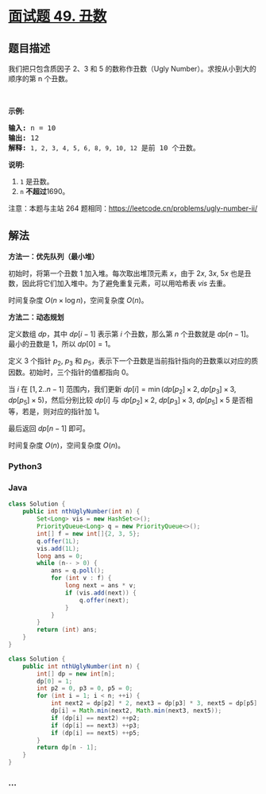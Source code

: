 # [面试题 49. 丑数](https://leetcode.cn/problems/chou-shu-lcof/)

## 题目描述

<!-- 这里写题目描述 -->

<p>我们把只包含质因子 2、3 和 5 的数称作丑数（Ugly Number）。求按从小到大的顺序的第 n 个丑数。</p>

<p>&nbsp;</p>

<p><strong>示例:</strong></p>

<pre><strong>输入:</strong> n = 10
<strong>输出:</strong> 12
<strong>解释: </strong><code>1, 2, 3, 4, 5, 6, 8, 9, 10, 12</code> 是前 10 个丑数。</pre>

<p><strong>说明:&nbsp;</strong>&nbsp;</p>

<ol>
	<li><code>1</code>&nbsp;是丑数。</li>
	<li><code>n</code>&nbsp;<strong>不超过</strong>1690。</li>
</ol>

<p>注意：本题与主站 264 题相同：<a href="https://leetcode.cn/problems/ugly-number-ii/">https://leetcode.cn/problems/ugly-number-ii/</a></p>

## 解法

<!-- 这里可写通用的实现逻辑 -->

**方法一：优先队列（最小堆）**

初始时，将第一个丑数 $1$ 加入堆。每次取出堆顶元素 $x$，由于 $2x$, $3x$, $5x$ 也是丑数，因此将它们加入堆中。为了避免重复元素，可以用哈希表 $vis$ 去重。

时间复杂度 $O(n \times \log n)$，空间复杂度 $O(n)$。

**方法二：动态规划**

定义数组 $dp$，其中 $dp[i-1]$ 表示第 $i$ 个丑数，那么第 $n$ 个丑数就是 $dp[n - 1]$。最小的丑数是 $1$，所以 $dp[0]=1$。

定义 $3$ 个指针 $p_2$, $p_3$ 和 $p_5$，表示下一个丑数是当前指针指向的丑数乘以对应的质因数。初始时，三个指针的值都指向 $0$。

当 $i$ 在 $[1,2..n-1]$ 范围内，我们更新 $dp[i]=\min(dp[p_2] \times 2, dp[p_3] \times 3, dp[p_5] \times 5)$，然后分别比较 $dp[i]$ 与 $dp[p_2] \times 2$, $dp[p_3] \times 3$, $dp[p_5] \times 5$ 是否相等，若是，则对应的指针加 $1$。

最后返回 $dp[n - 1]$ 即可。

时间复杂度 $O(n)$，空间复杂度 $O(n)$。

<!-- tabs:start -->

### **Python3**

<!-- 这里可写当前语言的特殊实现逻辑 -->





### **Java**

<!-- 这里可写当前语言的特殊实现逻辑 -->

```java
class Solution {
    public int nthUglyNumber(int n) {
        Set<Long> vis = new HashSet<>();
        PriorityQueue<Long> q = new PriorityQueue<>();
        int[] f = new int[]{2, 3, 5};
        q.offer(1L);
        vis.add(1L);
        long ans = 0;
        while (n-- > 0) {
            ans = q.poll();
            for (int v : f) {
                long next = ans * v;
                if (vis.add(next)) {
                    q.offer(next);
                }
            }
        }
        return (int) ans;
    }
}
```

```java
class Solution {
    public int nthUglyNumber(int n) {
        int[] dp = new int[n];
        dp[0] = 1;
        int p2 = 0, p3 = 0, p5 = 0;
        for (int i = 1; i < n; ++i) {
            int next2 = dp[p2] * 2, next3 = dp[p3] * 3, next5 = dp[p5] * 5;
            dp[i] = Math.min(next2, Math.min(next3, next5));
            if (dp[i] == next2) ++p2;
            if (dp[i] == next3) ++p3;
            if (dp[i] == next5) ++p5;
        }
        return dp[n - 1];
    }
}
```

























### **...**

```

```


